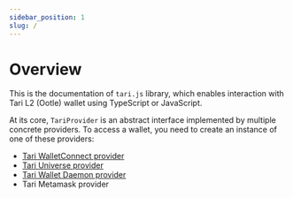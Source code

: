 ```yaml
---
sidebar_position: 1
slug: /
---
```


# Overview

This is the documentation of `tari.js` library, which enables interaction with Tari L2 (Ootle) wallet using TypeScript or JavaScript.

At its core, `TariProvider` is an abstract interface implemented by multiple concrete providers. To access a wallet, you need to create an instance of one of these providers:

* [Tari WalletConnect provider](./providers/wallet-connect.md)
* [Tari Universe provider](./providers/tari-universe.md)
* [Tari Wallet Daemon provider](./providers/wallet-daemon.md)
* Tari Metamask provider

